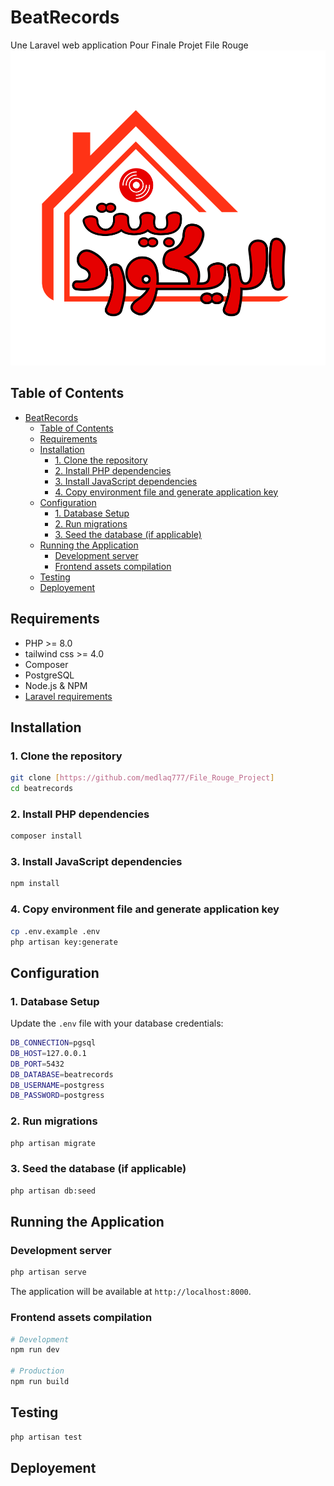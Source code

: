 # BeatRecords

Une Laravel web application Pour Finale Projet File Rouge
![BeatRecords Logo](./resources/img/logo.svg "BeatRecords Logo")

## Table of Contents

- [BeatRecords](#beatrecords)
  - [Table of Contents](#table-of-contents)
  - [Requirements](#requirements)
  - [Installation](#installation)
    - [1. Clone the repository](#1-clone-the-repository)
    - [2. Install PHP dependencies](#2-install-php-dependencies)
    - [3. Install JavaScript dependencies](#3-install-javascript-dependencies)
    - [4. Copy environment file and generate application key](#4-copy-environment-file-and-generate-application-key)
  - [Configuration](#configuration)
    - [1. Database Setup](#1-database-setup)
    - [2. Run migrations](#2-run-migrations)
    - [3. Seed the database (if applicable)](#3-seed-the-database-if-applicable)
  - [Running the Application](#running-the-application)
    - [Development server](#development-server)
    - [Frontend assets compilation](#frontend-assets-compilation)
  - [Testing](#testing)
  - [Deployement](#deployement)

## Requirements

- PHP >= 8.0
- tailwind css >= 4.0
- Composer
- PostgreSQL
- Node.js & NPM
- [Laravel requirements](https://laravel.com/docs/12.x/deployment#server-requirements)

## Installation

### 1. Clone the repository

```bash
git clone [https://github.com/medlaq777/File_Rouge_Project]
cd beatrecords
```

### 2. Install PHP dependencies

```bash
composer install
```

### 3. Install JavaScript dependencies

```bash
npm install
```

### 4. Copy environment file and generate application key

```bash
cp .env.example .env
php artisan key:generate
```

## Configuration

### 1. Database Setup

Update the `.env` file with your database credentials:

``` bash
DB_CONNECTION=pgsql
DB_HOST=127.0.0.1
DB_PORT=5432
DB_DATABASE=beatrecords
DB_USERNAME=postgress
DB_PASSWORD=postgress
```

### 2. Run migrations

```bash
php artisan migrate
```

### 3. Seed the database (if applicable)

```bash
php artisan db:seed
```

## Running the Application

### Development server

```bash
php artisan serve
```

The application will be available at `http://localhost:8000`.

### Frontend assets compilation

```bash
# Development
npm run dev

# Production
npm run build
```

## Testing

```bash
php artisan test
```

## Deployement
